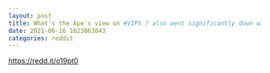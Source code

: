 ```yaml
--- 
layout: post 
title: What's the Ape's view on #VIPS ? also went significantly down with Archegos with great foundations and tailwinds 
date: 2021-06-16 1623863043 
categories: reddit 
--- 
```

https://redd.it/o19pt0